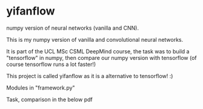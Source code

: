 # yifanflow
numpy version of neural networks (vanilla and CNN). 

This is my numpy version of vanilla and convolutional neural networks. 

It is part of the UCL MSc CSML DeepMind course, the task was to build a "tensorflow" in numpy, then compare our numpy version with tensorflow 
(of course tensorflow runs a lot faster!)

This project is called yifanflow as it is a alternative to tensorflow! :) 

Modules in "framework.py"

Task, comparison in the below pdf
